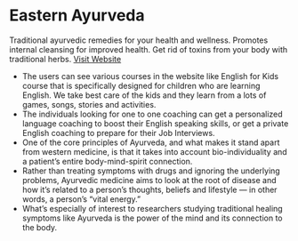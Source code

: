 # Eastern Ayurveda

Traditional ayurvedic remedies for your health and wellness. Promotes internal cleansing for improved health. Get rid of toxins from your body with traditional herbs. [Visit Website](https://eastern-ayurveda.web.app/ "Eastern Ayurveda")

- The users can see various courses in the website like English for Kids course that is specifically designed for children who are learning English. We take best care of the kids and they learn from a lots of games, songs, stories and activities.
- The individuals looking for one to one coaching can get a personalized language coaching to boost their English speaking skills, or get a private English coaching to prepare for their Job Interviews.
- One of the core principles of Ayurveda, and what makes it stand apart from western medicine, is that it takes into account bio-individuality and a patient’s entire body-mind-spirit connection. 
- Rather than treating symptoms with drugs and ignoring the underlying problems, Ayurvedic medicine aims to look at the root of disease and how it’s related to a person’s thoughts, beliefs and lifestyle — in other words, a person’s “vital energy.”
- What’s especially of interest to researchers studying traditional healing symptoms like Ayurveda is the power of the mind and its connection to the body.